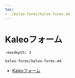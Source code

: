 ```yaml
---
toc:
- ./kaleo-forms/kaleo-forms.md
---
```


# Kaleoフォーム

```{toctree}
:maxdepth: 3

kaleo-forms/kaleo-forms.md
```

- [Kaleoフォーム](./kaleo-forms/kaleo-forms.md)
